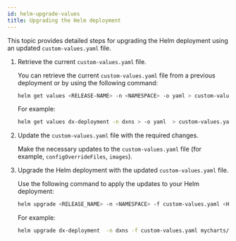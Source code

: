 ```yaml
---
id: helm-upgrade-values
title: Upgrading the Helm deployment
---
```


This topic provides detailed steps for upgrading the Helm deployment using an updated `custom-values.yaml` file.

1. Retrieve the current `custom-values.yaml` file.

    You can retrieve the current `custom-values.yaml` file from a previous deployment or by using the following command:

    ```sh
    helm get values <RELEASE-NAME> -n <NAMESPACE> -o yaml > custom-values.yaml
    ```

    For example:

    ```sh
    helm get values dx-deployment -n dxns > -o yaml  > custom-values.yaml
    ```

2. Update the `custom-values.yaml` file with the required changes.

    Make the necessary updates to the `custom-values.yaml` file (for example, `configOverrideFiles`, `images`).

3. Upgrade the Helm deployment with the updated `custom-values.yaml` file.

    Use the following command to apply the updates to your Helm deployment:

    ```sh
    helm upgrade <RELEASE_NAME> -n <NAMESPACE> -f custom-values.yaml <HELM_CHART_DIRECTORY>
    ```

    For example:

    ```sh
    helm upgrade dx-deployment  -n dxns -f custom-values.yaml mycharts/install-hcl-dx-deployment
    ```
